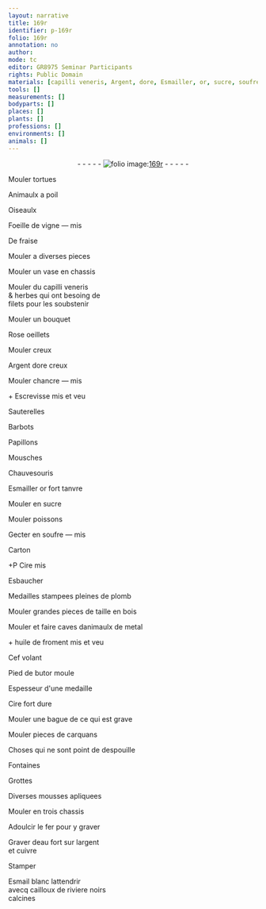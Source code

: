 ```yaml
---
layout: narrative
title: 169r
identifier: p-169r
folio: 169r
annotation: no
author:
mode: tc
editor: GR8975 Seminar Participants
rights: Public Domain
materials: [capilli veneris, Argent, dore, Esmailler, or, sucre, soufre, Carton, Cire, plomb, bois, metal, huile de froment, fer, eau fort, argent, cuivre, Esmail, cailloux de riviere]
tools: []
measurements: []
bodyparts: []
places: []
plants: []
professions: []
environments: []
animals: []
---
```


<div class="folio" align="center">- - - - - <a href="http://gallica.bnf.fr/ark:/12148/btv1b10500001g/f343.item" target="_blank"><img src="https://cu-mkp.github.io/2017-workshop-edition/assets/photo-icon.png" alt="folio image: " style="display:inline-block; margin-bottom:-3px;"/>169r</a> - - - - - </div>  
  
Mouler tortues
 
Animaulx a poil
 
Oiseaulx
 
Foeille de vigne — mis
 
De fraise
 
Mouler a diverses pieces
 
Mouler un vase en chassis
 
Mouler du <span class="m">capilli veneris</span><br/> & herbes qui ont besoing de<br/> filets pour les soubstenir
 
Mouler un bouquet
 
Rose oeillets
 
Mouler creux
 
<span class="m">Argent</span> <span class="m">dore</span> creux
 
Mouler chancre — mis
 
\+ Escrevisse mis et veu
 
Sauterelles
 
Barbots
 
Papillons
 
Mousches
 
Chauvesouris
 
<span class="m">Esmailler</span> <span class="m">or</span> fort tanvre
 
Mouler en <span class="m">sucre</span>
 
Mouler poissons
 
Gecter en <span class="m">soufre</span> — mis
 
<span class="m">Carton</span>
 
\+<span class="del">P</span> <span class="m">Cire</span> mis
 
Esbaucher
 
Medailles stampees pleines de <span class="m">plomb</span>
 
Mouler grandes pieces de taille en <span class="m">bois</span>
 
Mouler et faire caves danimaulx de <span class="m">metal</span>
 
\+ <span class="m">huile de froment</span> mis et veu
 
Cef volant
 
Pied de butor moule
 
Espesseur d'une medaille
 
<span class="m">Cire</span> fort dure
 
Mouler une bague de ce qui est grave
 
Mouler pieces de carquans
 
Choses qui ne sont point de despouille
 
Fontaines
 
Grottes
 
Diverses mousses apliquees
 
Mouler en trois chassis
 
Adoulcir le <span class="m">fer</span> pour y graver
 
Graver d<span class="m">eau fort</span> sur l<span class="m">argent</span><br/> et <span class="m">cuivre</span>
 
Stamper
 
<span class="m">Esmail</span> blanc lattendrir<br/> avecq <span class="m">cailloux de riviere</span> noirs<br/> calcines
 
